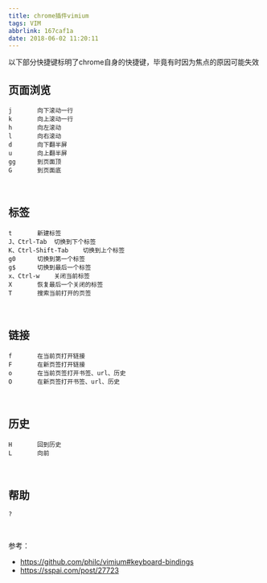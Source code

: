 ```yaml
---
title: chrome插件vimium
tags: VIM
abbrlink: 167caf1a
date: 2018-06-02 11:20:11
---
```



以下部分快捷键标明了chrome自身的快捷键，毕竟有时因为焦点的原因可能失效

## 页面浏览
```
j		向下滚动一行
k		向上滚动一行
h		向左滚动
l		向右滚动
d		向下翻半屏
u		向上翻半屏
gg		到页面顶
G		到页面底
```

<!--more-->
<br>

## 标签
```
t		新建标签
J、Ctrl-Tab	切换到下个标签
K、Ctrl-Shift-Tab	切换到上个标签
g0		切换到第一个标签
g$		切换到最后一个标签
x、Ctrl-w	关闭当前标签
X		恢复最后一个关闭的标签
T		搜索当前打开的页签
```



<br>

## 链接
```
f		在当前页打开链接
F		在新页签打开链接
o		在当前页签打开书签、url、历史		
O		在新页签打开书签、url、历史
```

<br>

## 历史
```
H		回到历史
L		向前
```

<br>

## 帮助
```
?
```


<br>







参考：
* https://github.com/philc/vimium#keyboard-bindings
* https://sspai.com/post/27723
